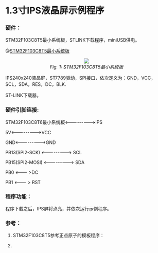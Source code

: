# 1.3寸IPS液晶屏示例程序

### 硬件：

STM32F103C8T5最小系统板，STLINK下载程序，miniUSB供电。

@[STM32F103C8T5最小系统板](https://hacktronics.co.in/arm-microcontroller/stm32f103c8t6-arm-stm32-minimum-system-learning-evaluation-development-board-module)
<p align="center">
	<img src=".\pic\stm32f103c8t6 .jpg width="400">
    <br>
    <em>Fig. 1: STM32F103C8T5最小系统板</em>
</p>

IPS240x240液晶屏，ST7789驱动，SPI接口，依次定义为：GND，VCC，SCL，SDA，RES，DC，BLK.



ST-LINK下载器。

### 硬件引脚连接:

STM32F103C8T6最小系统板<--------->IPS

5V<--------->VCC

GND<--------->GND

PB13(SPI2-SCK) <---------> SCL

PB15(SPI2-MOSI) <---------> SDA

PB0 <--- >DC

PB1 <--- > RST

### 程序功能：

程序下载之后，IPS屏将点亮，并依次运行示例程序。

### 参考：

1. STM32F103C8T5参考正点原子的模板程序：

2. 
